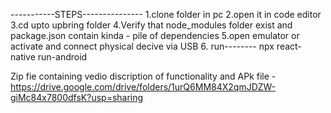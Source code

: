 -----------STEPS---------------
1.clone folder in pc
2.open it in code editor
3.cd upto upbring folder
4.Verify that node_modules folder exist and package.json contain kinda - pile of dependencies
5.open emulator or activate and connect physical decive via USB
6. run-------- npx react-native run-android 


 Zip fie containing vedio discription of functionality  and APk file - https://drive.google.com/drive/folders/1urQ6MM84X2qmJDZW-giMc84x7800dfsK?usp=sharing
